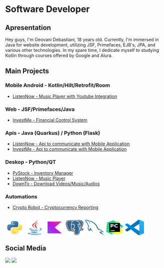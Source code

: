 # Software Developer
## Apresentation
Hey guys, I'm Geovani Debastiani, 18 years old. Currently, I'm immersed in Java for website development, utilizing JSF, Primefaces, EJB's, JPA, and various other technologies. In my spare time, I dedicate myself to studying Kotlin through courses offered by Google and Alura.

## Main Projects
### Mobile Android - Kotlin/Hilt/Retrofit/Room
+ <a href="https://github.com/GeovaniTech/ListenNow-App" target="_blank">ListenNow  - Music Player with Youtube Integration</a> <br>
### Web - JSF/Primefaces/Java
+ <a href="https://github.com/GeovaniTech/investme" target="_blank">InvestMe - Financial Control System</a> <br>
### Apis - Java (Quarkus) / Python (Flask)
+ <a href="https://github.com/GeovaniTech/ListenNow-Api" target="_blank">ListenNow - Api to communicate with Mobile Application</a> <br>
+ <a href="https://github.com/GeovaniTech/InvestMe/tree/master/server-investme-api" target="_blank">InvestMe - Api to communicate with Mobile Application</a> <br>

### Deskop - Python/QT
 + <a href="https://github.com/GeovaniTech/PyStock_controle_de_estoque" target="_blank">PyStock - Inventory Manager</a> <br>
 + <a href="https://github.com/GeovaniTech/ListenNow_V2" target="_blank">ListenNow - Music Player</a>
 + <a href="https://github.com/GeovaniTech/DownTo-Videos-Musics" target="_blank">DownTo - Download Videos/Music/Audios</a>

 ### Automations 
  + <a href="https://github.com/GeovaniTech/Automation_Price_of_Cryptocurrencies" target="_blank">Crypto Robot - Cryptocurrency Reporting</a>
  
<div style="display: inline_block"><br>
  <img align="center" alt="Python" height="50" width="60" src="https://raw.githubusercontent.com/devicons/devicon/master/icons/python/python-original.svg">
  <img align="center" alt="Python" height="50" width="60" src="https://raw.githubusercontent.com/devicons/devicon/master/icons/java/java-original.svg">
  <img align="center" alt="Python" height="50" width="60" src="https://raw.githubusercontent.com/devicons/devicon/master/icons/kotlin/kotlin-original.svg">
  <img align="center" alt="VScode" height="50" width="60" src="https://raw.githubusercontent.com/devicons/devicon/master/icons/postgresql/postgresql-original.svg">
  <img align="center" alt="MySql" height="50" width="60" src="https://raw.githubusercontent.com/devicons/devicon/master/icons/mysql/mysql-original.svg">
  <img align="center" alt="Pycharm" height="50" width="60" src="https://raw.githubusercontent.com/devicons/devicon/master/icons/pycharm/pycharm-original.svg">
  <img align="center" alt="VScode" height="50" width="60" src="https://raw.githubusercontent.com/devicons/devicon/master/icons/vscode/vscode-original.svg">
</div>

## Social Media

<div> 
  <a href="https://www.linkedin.com/in/geovani-debastiani" target="_blank"><img src="https://img.shields.io/badge/-LinkedIn-%230077B5?style=for-the-badge&logo=linkedin&logoColor=white" target="_blank"></a>
  <a href = "mailto:geovanidebastiani32@gmail.com"><img src="https://img.shields.io/badge/-Gmail-%23333?style=for-the-badge&logo=gmail&logoColor=white" target="_blank"></a>
</div>
